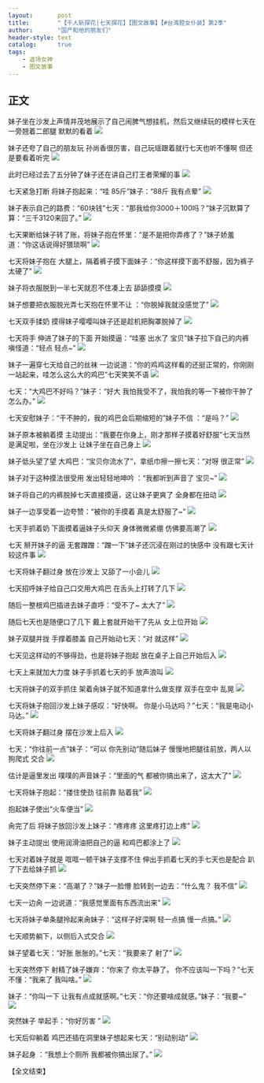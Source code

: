 ```yaml
---
layout:       post
title:        "【千人斩探花|七天探花】【图文故事】【#台湾腔女仆装】第2季"
author:       "国产和他的朋友们"
header-style: text
catalog:      true
tags:
    - 返场女神
    - 图文故事
---
```


## 正文

妹子坐在沙发上声情并茂地展示了自己闹脾气想挂机，然后又继续玩的模样七天在一旁翘着二郎腿 默默的看着
![](https://tu.a7nz4.us/tupian/forum/202502/09/145739dw73nbx923xx793l.gif)

妹子还夸了自己的朋友玩 孙尚香很厉害，自己玩瑶跟着就行七天也听不懂啊 但还是要看着听完
![](https://tu.a7nz4.us/tupian/forum/202502/09/145802ga29zy41pzp5en6u.gif)

此时已经过去了五分钟了妹子还在讲自己打王者荣耀的事
![](https://tu.a7nz4.us/tupian/forum/202502/09/145820xfis632s3j733fjj.gif)

七天紧急打断 将妹子抱起来：“哇 85斤”妹子：“88斤 我有点晕”
![](https://tu.a7nz4.us/tupian/forum/202502/09/145834zjgxyj29omo0btix.gif)

妹子表示自己的路费：“60块钱”七天：“那我给你3000＋100吗？”妹子沉默算了算：“三千3120来回了。”
![](https://tu.a7nz4.us/tupian/forum/202502/09/145854uaygjhytyxsrkaxz.gif)

七天果断给妹子转了账，将妹子抱在怀里：“是不是把你弄疼了？”妹子娇羞道：“你这话说得好猥琐啊”
![](https://tu.a7nz4.us/tupian/forum/202502/09/145910m781130lz9p8a6ba.gif)

七天将妹子抱在 大腿上，隔着裤子摸下面妹子：“你这样摸下面不舒服，因为裤子太硬了”
![](https://tu.a7nz4.us/tupian/forum/202502/09/145925ewv8jvqyxp3xjp5h.gif)

妹子将衣服脱到一半七天就忍不住凑上去 舔舔摸摸 
![](https://tu.a7nz4.us/tupian/forum/202502/09/145941ccf0rnhcwzyxhfxr.gif)

妹子想要把衣服脱光弄七天抱在怀里不让 ：“你脱掉我就没感觉了”
![](https://tu.a7nz4.us/tupian/forum/202502/09/150001ppobgwbyw3ooywg8.gif)

七天双手揉奶 摸得妹子嘤嘤叫妹子还是趁机把胸罩脱掉了
![](https://tu.a7nz4.us/tupian/forum/202502/09/150022xy67ze8vz808e767.gif)

七天将手 伸进了妹子的下面 开始摸逼：“哇塞 出水了 宝贝”妹子拉下自己的内裤 嗔怪道：“轻点 轻点~”
![](https://tu.a7nz4.us/tupian/forum/202502/09/150040wv8zsvvsqe4ufe2v.gif)

妹子一遍穿七天给自己的丝袜 一边说道：“你的鸡鸡这样看的还挺正常的，你刚刚一站起来，哇怎么这么大的鸡巴”七天笑笑不语
![](https://tu.a7nz4.us/tupian/forum/202502/09/150105ixjixyhxlk8mxgk1.gif)

七天：“大鸡巴不好吗？”妹子：“好大 我怕我受不了，我怕我的等一下被你干肿了怎么办。”
![](https://tu.a7nz4.us/tupian/forum/202502/09/150119kgjng4jk545bngsg.gif)

七天安慰妹子：“干不肿的，我的鸡巴会后期缩短的”妹子不信 ：“是吗？”
![](https://tu.a7nz4.us/tupian/forum/202502/09/150134bqyi7k7h7a87iigq.gif)

妹子原本被躺着摸 主动提出：“我要在你身上，刚才那样子摸着好舒服”七天当然是满足啦，坐在沙发上 让妹子坐在自己身上
![](https://tu.a7nz4.us/tupian/forum/202502/09/150150ic711lw0yyj01ylg.gif)

妹子低头望了望 大鸡巴：“宝贝你流水了”，拿纸巾擦一擦七天：“对呀 很正常”
![](https://tu.a7nz4.us/tupian/forum/202502/09/150207gf4bl1zx7tlwojlz.gif)

妹子对于这种摸法很受用 发出轻轻地呻吟 ：“我都听到声音了 宝贝~”
![](https://tu.a7nz4.us/tupian/forum/202502/09/150224ecky7hhhjr42fk7r.gif)

妹子将自己的内裤脱掉七天直接摸逼，这让妹子更爽了 全身都在扭动
![](https://tu.a7nz4.us/tupian/forum/202502/09/150238o65ng9i4q5orgi9a.gif)

妹子一边享受着一边夸赞：“被你的手摸着 真是太舒服了~”
![](https://tu.a7nz4.us/tupian/forum/202502/09/150255l5u5ahsdrr4m0m0y.gif)

七天手抓着奶 下面摸着逼妹子头仰天 身体微微紧绷 仿佛要高潮了
![](https://tu.a7nz4.us/tupian/forum/202502/09/150311hesw2cls6tt7ignz.gif)

七天 掰开妹子的逼 无套蹭蹭：“蹭一下”妹子还沉浸在刚过的快感中 没有跟七天计较这件事
![](https://tu.a7nz4.us/tupian/forum/202502/09/150331uv0nd02j77fkgjzx.gif)

七天将妹子翻过身 放在沙发上 又舔了一小会儿
![](https://tu.a7nz4.us/tupian/forum/202502/09/150354w3cuc2m4u5saza7q.gif)

七天招呼妹子给自己口交用大鸡巴 在舌头上打转了几下
![](https://tu.a7nz4.us/tupian/forum/202502/09/150408x373u1zezyt1ctr1.gif)

随后一整根鸡巴插进去妹子直呼：“受不了~ 太大了”
![](https://tu.a7nz4.us/tupian/forum/202502/09/150426sl1lm3look82v233.gif)

随后七天也是随便口了几下 戴上套就开始干了先从 女上位开始
![](https://tu.a7nz4.us/tupian/forum/202502/09/150448yi0v1wxt9l0cnxpv.gif)

妹子双腿并拢 手撑着膝盖 自己开始动七天：“对 就这样”
![](https://tu.a7nz4.us/tupian/forum/202502/09/150509rajjhzj1gvwhpcg1.gif)

七天见这样动的不够得劲，也是将妹子抱起 放在桌子上自己开始后入
![](https://tu.a7nz4.us/tupian/forum/202502/09/150527pk7ffkhf69i7fufk.gif)

七天上来就加大力度 妹子手抓着七天的手 放声浪叫
![](https://tu.a7nz4.us/tupian/forum/202502/09/150547ygz61qqtg1j6jtgn.gif)

七天将妹子的双手抓住 架着肏妹子就不知道拿什么做支撑 双手在空中 乱晃
![](https://tu.a7nz4.us/tupian/forum/202502/09/150601fvge4b1fep1vgig1.gif)

七天将妹子抱回沙发上妹子感叹：“好快啊。 你是小马达吗？”七天：“我是电动小马达。”
![](https://tu.a7nz4.us/tupian/forum/202502/09/150622edn4af70tazf74dk.gif)

七天将妹子翻过身 摆在沙发上后入
![](https://tu.a7nz4.us/tupian/forum/202502/09/150642cmsoqcbrb6mvlrym.gif)

七天：“你往前一点”妹子：“可以 你先别动”随后妹子 慢慢地把腿往前放，两人以狗爬式 交合
![](https://tu.a7nz4.us/tupian/forum/202502/09/150703bjp2zgcnq75nfgz2.gif)

估计是逼里发出 噗噗的声音妹子：“里面的气 都被你搞出来了，这太大了”
![](https://tu.a7nz4.us/tupian/forum/202502/09/150723ci22pu2afc2pz6g5.gif)

七天将妹子抱起：“搂住使劲 往前靠 贴着我”
![](https://tu.a7nz4.us/tupian/forum/202502/09/150739ufxizx22sqaswq2u.gif)

抱起妹子使出“火车便当”
![](https://tu.a7nz4.us/tupian/forum/202502/09/150800ro1peey1o3ynohqo.gif)

肏完了后 将妹子放回沙发上妹子：“疼疼疼 这里疼打边上疼”
![](https://tu.a7nz4.us/tupian/forum/202502/09/150816nddgcmidciii71rw.gif)

妹子主动提出 使用润滑油把自己的逼 和鸡巴都涂上了
![](https://tu.a7nz4.us/tupian/forum/202502/09/150833ztetbwphc58t5st8.gif)

七天对着妹子就是 哐哐一顿干妹子支撑不住 伸出手抓着七天的手七天也是配合 趴了下去给妹子抓
![](https://tu.a7nz4.us/tupian/forum/202502/09/150853zeiwpm959ex2ww11.gif)

七天突然停下来：“高潮了？”妹子一脸懵 脸转到一边去：“什么鬼？ 我不信”
![](https://tu.a7nz4.us/tupian/forum/202502/09/150915h0du4o7c70ucxx6l.gif)

七天一边肏 一边说道：“我感觉里面有东西流出来”
![](https://tu.a7nz4.us/tupian/forum/202502/09/150926h6z5wnfdw8dajzdd.gif)

七天将妹子单条腿拎起来肏妹子：“这样子好深啊 轻一点搞 慢一点搞。”
![](https://tu.a7nz4.us/tupian/forum/202502/09/150937mg360hg2c6gd2n64.gif)

七天顺势躺下，以侧后入式交合
![](https://tu.a7nz4.us/tupian/forum/202502/09/150954dhirmi0iee1vgrzr.gif)

妹子望着七天：“好胀 胀胀的。”七天：“我要来了 射了”
![](https://tu.a7nz4.us/tupian/forum/202502/09/151014saunncznoxs9pxap.gif)

七天突然停下 射精了妹子嫌弃：“你来了 你太平静了。 你不应该叫一下吗？”七天不懂：“我来了 我叫啥。”
![](https://tu.a7nz4.us/tupian/forum/202502/09/151034sr1nwvyc2wpnwzxx.gif)

妹子：“你叫一下 让我有点成就感啊。”七天：“你还要啥成就感。”妹子：“我要~”
![](https://tu.a7nz4.us/tupian/forum/202502/09/151056k4x4vk5dvy55zv44.gif)

突然妹子 举起手：“你好厉害 ”
![](https://tu.a7nz4.us/tupian/forum/202502/09/151112evhuyp1hzyvwlll8.gif)

七天后仰躺着 鸡巴还插在洞里妹子想起来七天：“别动别动”
![](https://tu.a7nz4.us/tupian/forum/202502/09/151126u11etldz88tbkfni.gif)

妹子起身 ：“我想上个厕所 我都被你搞出尿了。”
![](https://tu.a7nz4.us/tupian/forum/202502/09/151140g7bessdunfx7nkc7.gif)

【全文结束】